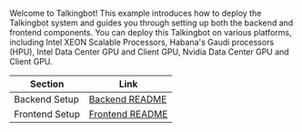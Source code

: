 Welcome to Talkingbot! This example introduces how to deploy the Talkingbot system and guides you through setting up both the backend and frontend components. You can deploy this Talkingbot on various platforms, including Intel XEON Scalable Processors, Habana's Gaudi processors (HPU), Intel Data Center GPU and Client GPU, Nvidia Data Center GPU and Client GPU.

| Section              | Link                      |
| ---------------------| --------------------------|
| Backend Setup        | [Backend README](./backend/README.md) |
| Frontend Setup       | [Frontend README](./frontend/README.md) |

